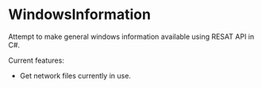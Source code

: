 # WindowsInformation

Attempt to make general windows information available using RESAT API in C#.

Current features:
- Get network files currently in use.
